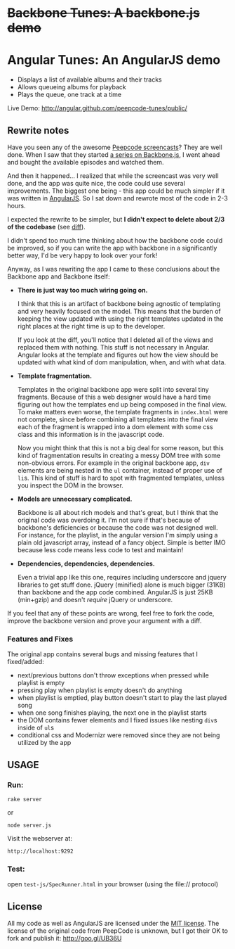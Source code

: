 # <del>Backbone Tunes: A backbone.js demo</del>
# Angular Tunes: An AngularJS demo

- Displays a list of available albums and their tracks
- Allows queueing albums for playback
- Plays the queue, one track at a time

Live Demo: <http://angular.github.com/peepcode-tunes/public/>


## Rewrite notes

Have you seen any of the awesome [Peepcode screencasts](http://peepcode.com/)? They are well done.
When I saw that they started [a series on Backbone.js](http://peepcode.com/products/backbone-ii), I
went ahead and bought the available episodes and watched them.

And then it happened... I realized that while the screencast was very well done, and the app was
quite nice, the code could use several improvements. The biggest one being - this app could be much
simpler if it was written in [AngularJS](http://angularjs.org). So I sat down and rewrote most of
the code in 2-3 hours.

I expected the rewrite to be simpler, but **I didn't expect to delete about 2/3 of the codebase**
(see [diff]).

I didn't spend too much time thinking about how the backbone code could be improved, so if you can
write the app with backbone in a significantly better way, I'd be very happy to look over your fork!

Anyway, as I was rewriting the app I came to these conclusions about the Backbone app and Backbone
itself:

- **There is just way too much wiring going on.**

  I think that this is an artifact of backbone being agnostic of templating and very heavily focused
  on the model. This means that the burden of keeping the view updated with using the right
  templates updated in the right places at the right time is up to the developer.

  If you look at the diff, you'll notice that I deleted all of the views and replaced them with
  nothing. This stuff is not necessary in Angular. Angular looks at the template and figures out
  how the view should be updated with what kind of dom manipulation, when, and with what data.

- **Template fragmentation.**

  Templates in the original backbone app were split into several tiny fragments. Because of this a
  web designer would have a hard time figuring out how the templates end up being composed in the
  final view. To make matters even worse, the template fragments in `index.html` were not complete,
  since before combining all templates into the final view each of the fragment is wrapped into a
  dom element with some css class and this information is in the javascript code.

  Now you might think that this is not a big deal for some reason, but this kind of fragmentation
  results in creating a messy DOM tree with some non-obvious errors. For example in the original
  backbone app, `div` elements are being nested in the `ul` container, instead of proper use of
  `li`s. This kind of stuff is hard to spot with fragmented templates, unless you inspect the DOM
  in the browser.

- **Models are unnecessary complicated.**

  Backbone is all about rich models and that's great, but I think that the original code was
  overdoing it. I'm not sure if that's because of backbone's deficiencies or because the code was
  not designed well. For instance, for the playlist, in the angular version I'm simply using a plain
  old javascript array, instead of a fancy object. Simple is better IMO because less code means
  less code to test and maintain!

- **Dependencies, dependencies, dependencies.**

  Even a trivial app like this one, requires including underscore and jquery libraries to get stuff
  done. jQuery (minified) alone is much bigger (31KB) than backbone and the app code combined.
  AngularJS is just 25KB (min+gzip) and doesn't *require* jQuery or underscore.


If you feel that any of these points are wrong, feel free to fork the code, improve the backbone
version and prove your argument with a diff.


### Features and Fixes

The original app contains several bugs and missing features that I fixed/added:

- next/previous buttons don't throw exceptions when pressed while playlist is empty
- pressing play when playlist is empty doesn't do anything
- when playlist is emptied, play button doesn't start to play the last played song
- when one song finishes playing, the next one in the playlist starts
- the DOM contains fewer elements and I fixed issues like nesting `div`s inside of `ul`s
- conditional css and Modernizr were removed since they are not being utilized by the app


## USAGE

### Run:

    rake server
or

    node server.js

Visit the webserver at:

    http://localhost:9292


### Test:

open `test-js/SpecRunner.html` in your browser (using the file:// protocol)


## License

All my code as well as AngularJS are licensed under the [MIT license]. The license of the original
code from PeepCode is unknown, but I got their OK to fork and publish it: http://goo.gl/UB36U

[diff]: https://github.com/angular/peepcode-tunes/commit/87dfa695d9981b1fc439c6cf4ed32f77970faf8f
[MIT license]: https://github.com/angular/angular.js/blob/master/LICENSE
